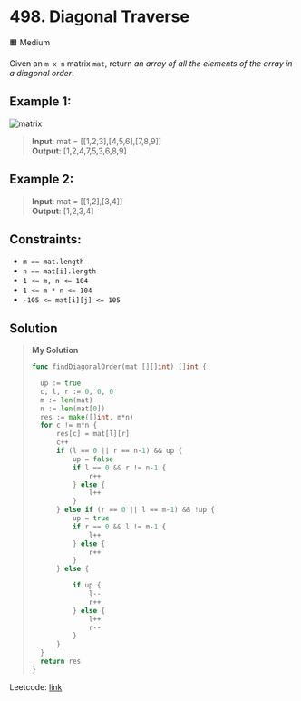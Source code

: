 # 498. Diagonal Traverse
🟧 Medium

Given an `m x n` matrix `mat`, return *an array of all the elements of the array in a diagonal order*.

## Example 1:

![matrix](https://assets.leetcode.com/uploads/2021/04/10/diag1-grid.jpg)

> **Input**: mat = [[1,2,3],[4,5,6],[7,8,9]] \
> **Output**: [1,2,4,7,5,3,6,8,9]

## Example 2:

> **Input**: mat = [[1,2],[3,4]] \
> **Output**: [1,2,3,4]
 

## Constraints:

* `m == mat.length`
* `n == mat[i].length`
* `1 <= m, n <= 104`
* `1 <= m * n <= 104`
* `-105 <= mat[i][j] <= 105`

## Solution
> **My Solution**
> ```go
> func findDiagonalOrder(mat [][]int) []int {
> 
> 	up := true
> 	c, l, r := 0, 0, 0
> 	m := len(mat)
> 	n := len(mat[0])
> 	res := make([]int, m*n)
> 	for c != m*n {
> 		res[c] = mat[l][r]
> 		c++
> 		if (l == 0 || r == n-1) && up {
> 			up = false
> 			if l == 0 && r != n-1 {
> 				r++
> 			} else {
> 				l++
> 			}
> 		} else if (r == 0 || l == m-1) && !up {
> 			up = true
> 			if r == 0 && l != m-1 {
> 				l++
> 			} else {
> 				r++
> 			}
> 		} else {
> 
> 			if up {
> 				l--
> 				r++
> 			} else {
> 				l++
> 				r--
> 			}
> 		}
> 	}
> 	return res
> }
> ```
Leetcode: [link](https://leetcode.com/problems/diagonal-traverse/description/)
